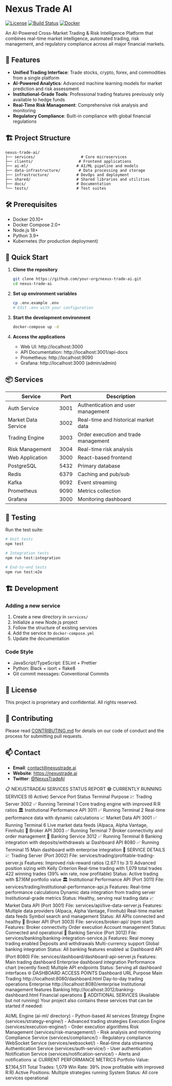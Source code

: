 # Nexus Trade AI

[![License](https://img.shields.io/badge/License-Proprietary-blue.svg)](https://github.com/your-org/nexus-trade-ai)
[![Build Status](https://github.com/your-org/nexus-trade-ai/actions/workflows/ci.yml/badge.svg)](https://github.com/your-org/nexus-trade-ai/actions)
[![Docker](https://img.shields.io/docker/pulls/your-org/nexus-trade-ai)](https://hub.docker.com/r/your-org/nexus-trade-ai)

An AI-Powered Cross-Market Trading & Risk Intelligence Platform that combines real-time market intelligence, automated trading, risk management, and regulatory compliance across all major financial markets.

## 🚀 Features

- **Unified Trading Interface**: Trade stocks, crypto, forex, and commodities from a single platform
- **AI-Powered Analytics**: Advanced machine learning models for market prediction and risk assessment
- **Institutional-Grade Tools**: Professional trading features previously only available to hedge funds
- **Real-Time Risk Management**: Comprehensive risk analysis and monitoring
- **Regulatory Compliance**: Built-in compliance with global financial regulations

## 🏗️ Project Structure

```
nexus-trade-ai/
├── services/                    # Core microservices
├── clients/                    # Frontend applications
├── ai-ml/                     # AI/ML pipeline and models
├── data-infrastructure/        # Data processing and storage
├── infrastructure/            # DevOps and deployment
├── shared/                    # Shared libraries and utilities
├── docs/                      # Documentation
└── tests/                     # Test suites
```

## 🛠️ Prerequisites

- Docker 20.10+
- Docker Compose 2.0+
- Node.js 18+
- Python 3.9+
- Kubernetes (for production deployment)

## 🚀 Quick Start

1. **Clone the repository**
   ```bash
   git clone https://github.com/your-org/nexus-trade-ai.git
   cd nexus-trade-ai
   ```

2. **Set up environment variables**
   ```bash
   cp .env.example .env
   # Edit .env with your configuration
   ```

3. **Start the development environment**
   ```bash
   docker-compose up -d
   ```

4. **Access the applications**
   - Web UI: http://localhost:3000
   - API Documentation: http://localhost:3001/api-docs
   - Prometheus: http://localhost:9090
   - Grafana: http://localhost:3000 (admin/admin)

## 📦 Services

| Service | Port | Description |
|---------|------|-------------|
| Auth Service | 3001 | Authentication and user management |
| Market Data Service | 3002 | Real-time and historical market data |
| Trading Engine | 3003 | Order execution and trade management |
| Risk Management | 3004 | Real-time risk analysis |
| Web Application | 3000 | React-based frontend |
| PostgreSQL | 5432 | Primary database |
| Redis | 6379 | Caching and pub/sub |
| Kafka | 9092 | Event streaming |
| Prometheus | 9090 | Metrics collection |
| Grafana | 3000 | Monitoring dashboard |

## 🧪 Testing

Run the test suite:

```bash
# Unit tests
npm test

# Integration tests
npm run test:integration

# End-to-end tests
npm run test:e2e
```

## 🏗️ Development

### Adding a new service

1. Create a new directory in `services/`
2. Initialize a new Node.js project
3. Follow the structure of existing services
4. Add the service to `docker-compose.yml`
5. Update the documentation

### Code Style

- JavaScript/TypeScript: ESLint + Prettier
- Python: Black + isort + flake8
- Git commit messages: Conventional Commits

## 📄 License

This project is proprietary and confidential. All rights reserved.

## 🤝 Contributing

Please read [CONTRIBUTING.md](CONTRIBUTING.md) for details on our code of conduct and the process for submitting pull requests.

## 📫 Contact

- **Email**: contact@nexustrade.ai
- **Website**: https://nexustrade.ai
- **Twitter**: [@NexusTradeAI](https://twitter.com/NexusTradeAI)







📋 NEXUSTRADEAI SERVICES STATUS REPORT
🟢 CURRENTLY RUNNING SERVICES (6 Active)
Service	Port	Status	Terminal	Purpose
💹 Trading Server	3002	✅ Running	Terminal 1	Core trading engine with improved R:R ratios
🏛️ Institutional Performance API	3011	✅ Running	Terminal 2	Real-time performance data with dynamic calculations
📈 Market Data API	3001	✅ Running	Terminal 6	Live market data feeds (Alpaca, Alpha Vantage, Finnhub)
🔗 Broker API	3003	✅ Running	Terminal 7	Broker connectivity and order management
🏦 Banking Service	3012	✅ Running	Terminal 8	Banking integration with deposits/withdrawals
📊 Dashboard API	8080	✅ Running	Terminal 15	Main dashboard with enterprise integration
🎯 SERVICE DETAILS
💹 Trading Server (Port 3002)
File: services/trading/profitable-trading-server.js
Features:
Improved risk-reward ratios (2.67:1 to 3:1)
Advanced position sizing with Kelly Criterion
Real-time trading with 1,079 total trades
422 winning trades (39% win rate, now profitable)
Status: Active trading with $7.16M portfolio value
🏛️ Institutional Performance API (Port 3011)
File: services/trading/institutional-performance-api.js
Features:
Real-time performance calculations
Dynamic data integration from trading server
Institutional-grade metrics
Status: Healthy, serving real trading data
📈 Market Data API (Port 3001)
File: services/api/live-data-server.js
Features:
Multiple data providers (Alpaca, Alpha Vantage, Finnhub)
Real-time market data feeds
Symbol search and management
Status: All APIs connected and healthy
🔗 Broker API (Port 3003)
File: services/broker-api/ (npm start)
Features:
Broker connectivity
Order execution
Account management
Status: Connected and operational
🏦 Banking Service (Port 3012)
File: services/banking/banking-integration-service.js
Features:
Real money trading enabled
Deposits and withdrawals
Multi-currency support
Global banking integration
Status: All banking features enabled
📊 Dashboard API (Port 8080)
File: services/dashboard/dashboard-api-server.js
Features:
Main trading dashboard
Enterprise dashboard integration
Performance chart (recently fixed)
Multiple API endpoints
Status: Serving all dashboard interfaces
🌐 DASHBOARD ACCESS POINTS
Dashboard	URL	Purpose
Main Trading	http://localhost:8080/dashboard.html	Day-to-day trading operations
Enterprise	http://localhost:8080/enterprise	Institutional management features
Banking	http://localhost:3012/banking-dashboard.html	Financial operations
🔧 ADDITIONAL SERVICES (Available but not running)
Your project also contains these services that can be started if needed:

AI/ML Engine (ai-ml/ directory) - Python-based AI services
Strategy Engine (services/strategy-engine/) - Advanced trading strategies
Execution Engine (services/execution-engine/) - Order execution algorithms
Risk Management (services/risk-management/) - Risk analysis and monitoring
Compliance Service (services/compliance/) - Regulatory compliance
WebSocket Service (services/websocket/) - Real-time data streaming
Authentication Service (services/auth-service/) - User authentication
Notification Service (services/notification-service/) - Alerts and notifications
📊 CURRENT PERFORMANCE METRICS
Portfolio Value: $7,164,511
Total Trades: 1,079
Win Rate: 39% (now profitable with improved R:R)
Active Positions: Multiple strategies running
System Status: All core services operational
